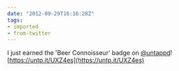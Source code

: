 ```yaml
---
date: "2012-09-29T16:16:28Z"
tags:
- imported
- from-twitter
---
```

I just earned the 'Beer Connoisseur' badge on [@untappd](https://twitter.com/untappd)\! [https://untp.it/UXZ4es](https://untp.it/UXZ4es)
